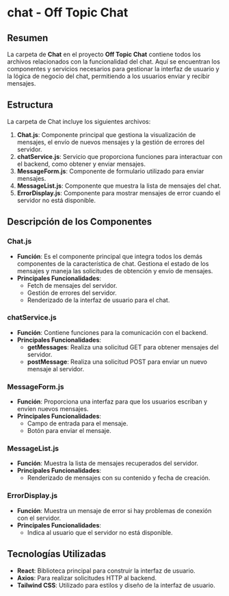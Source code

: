 # chat - Off Topic Chat

## Resumen

La carpeta de **Chat** en el proyecto **Off Topic Chat** contiene todos los archivos relacionados con la funcionalidad del chat. Aquí se encuentran los componentes y servicios necesarios para gestionar la interfaz de usuario y la lógica de negocio del chat, permitiendo a los usuarios enviar y recibir mensajes.

## Estructura

La carpeta de Chat incluye los siguientes archivos:

1. **Chat.js**: Componente principal que gestiona la visualización de mensajes, el envío de nuevos mensajes y la gestión de errores del servidor.
2. **chatService.js**: Servicio que proporciona funciones para interactuar con el backend, como obtener y enviar mensajes.
3. **MessageForm.js**: Componente de formulario utilizado para enviar mensajes.
4. **MessageList.js**: Componente que muestra la lista de mensajes del chat.
5. **ErrorDisplay.js**: Componente para mostrar mensajes de error cuando el servidor no está disponible.

## Descripción de los Componentes

### Chat.js

- **Función**: Es el componente principal que integra todos los demás componentes de la característica de chat. Gestiona el estado de los mensajes y maneja las solicitudes de obtención y envío de mensajes.
- **Principales Funcionalidades**:
  - Fetch de mensajes del servidor.
  - Gestión de errores del servidor.
  - Renderizado de la interfaz de usuario para el chat.

### chatService.js

- **Función**: Contiene funciones para la comunicación con el backend.
- **Principales Funcionalidades**:
  - **getMessages**: Realiza una solicitud GET para obtener mensajes del servidor.
  - **postMessage**: Realiza una solicitud POST para enviar un nuevo mensaje al servidor.

### MessageForm.js

- **Función**: Proporciona una interfaz para que los usuarios escriban y envíen nuevos mensajes.
- **Principales Funcionalidades**:
  - Campo de entrada para el mensaje.
  - Botón para enviar el mensaje.

### MessageList.js

- **Función**: Muestra la lista de mensajes recuperados del servidor.
- **Principales Funcionalidades**:
  - Renderizado de mensajes con su contenido y fecha de creación.

### ErrorDisplay.js

- **Función**: Muestra un mensaje de error si hay problemas de conexión con el servidor.
- **Principales Funcionalidades**:
  - Indica al usuario que el servidor no está disponible.

## Tecnologías Utilizadas

- **React**: Biblioteca principal para construir la interfaz de usuario.
- **Axios**: Para realizar solicitudes HTTP al backend.
- **Tailwind CSS**: Utilizado para estilos y diseño de la interfaz de usuario.
